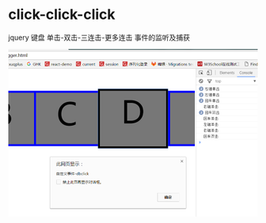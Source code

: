 # click-click-click
jquery 键盘 单击-双击-三连击-更多连击 事件的监听及捕获  

![image](https://github.com/xuqplus/click-click-click/blob/master/效果图.png)
